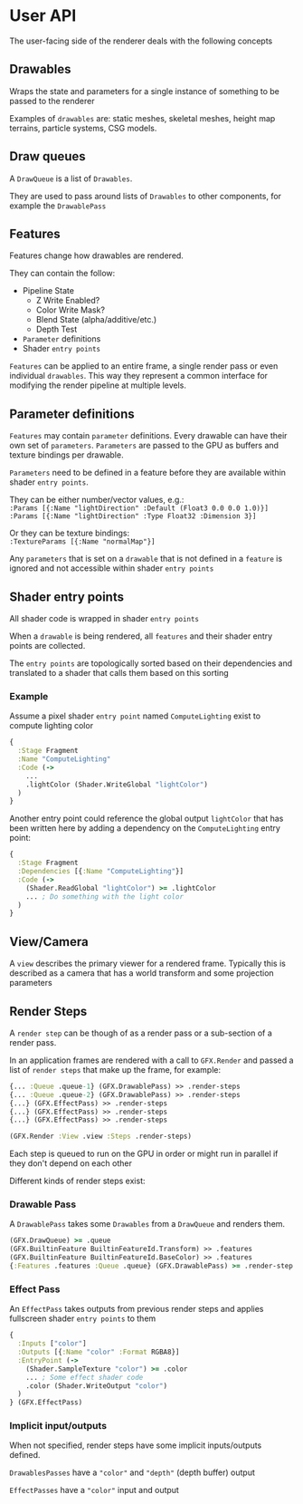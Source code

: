 # User API

The user-facing side of the renderer deals with the following concepts

## Drawables

Wraps the state and parameters for a single instance of something to be passed to the renderer

Examples of `drawables` are: static meshes, skeletal meshes, height map terrains, particle systems, CSG models.

## Draw queues

A `DrawQueue` is a list of `Drawables`.

They are used to pass around lists of `Drawables` to other components, for example the `DrawablePass`

## Features

Features change how drawables are rendered.

They can contain the follow:

* Pipeline State
  * Z Write Enabled?
  * Color Write Mask?
  * Blend State (alpha/additive/etc.)
  * Depth Test
* `Parameter` definitions
* Shader `entry points`

`Features` can be applied to an entire frame, a single render pass or even individual `drawables`.
This way they represent a common interface for modifying the render pipeline at multiple levels.

## Parameter definitions

`Features` may contain `parameter` definitions.
Every drawable can have their own set of `parameters`. `Parameters` are passed to the GPU as buffers and texture bindings per drawable.

`Parameters` need to be defined in a feature before they are available within shader `entry points`.

They can be either number/vector values, e.g.:\
`:Params [{:Name "lightDirection" :Default (Float3 0.0 0.0 1.0)}]`\
`:Params [{:Name "lightDirection" :Type Float32 :Dimension 3}]`

Or they can be texture bindings:\
`:TextureParams [{:Name "normalMap"}]`

Any `parameters` that is set on a `drawable` that is not defined in a `feature` is ignored and not accessible within shader `entry points`

## Shader entry points

All shader code is wrapped in shader `entry points`

When a `drawable` is being rendered, all `features` and their shader entry points are collected.

The `entry points` are topologically sorted based on their dependencies and translated to a shader that calls them based on this sorting

### Example

Assume a pixel shader `entry point` named `ComputeLighting` exist to compute lighting color

```clojure
{
  :Stage Fragment
  :Name "ComputeLighting"
  :Code (->
    ...
    .lightColor (Shader.WriteGlobal "lightColor")
  )
}
```

Another entry point could reference the global output `lightColor` that has been written here by adding a dependency on the `ComputeLighting` entry point:

```clojure
{
  :Stage Fragment
  :Dependencies [{:Name "ComputeLighting"}]
  :Code (->
    (Shader.ReadGlobal "lightColor") >= .lightColor
    ... ; Do something with the light color
  )
}
```

## View/Camera

A `view` describes the primary viewer for a rendered frame. Typically this is described as a camera that has a world transform and some projection parameters

## Render Steps

A `render step` can be though of as a render pass or a sub-section of a render pass.

In an application frames are rendered with a call to `GFX.Render` and passed a list of `render steps` that make up the frame, for example:

```clojure
{... :Queue .queue-1} (GFX.DrawablePass) >> .render-steps
{... :Queue .queue-2} (GFX.DrawablePass) >> .render-steps
{...} (GFX.EffectPass) >> .render-steps
{...} (GFX.EffectPass) >> .render-steps
{...} (GFX.EffectPass) >> .render-steps

(GFX.Render :View .view :Steps .render-steps)
```

Each step is queued to run on the GPU in order or might run in parallel if they don't depend on each other

Different kinds of render steps exist:

### Drawable Pass

A `DrawablePass` takes some `Drawables` from a `DrawQueue` and renders them.

```clojure
(GFX.DrawQueue) >= .queue
(GFX.BuiltinFeature BuiltinFeatureId.Transform) >> .features
(GFX.BuiltinFeature BuiltinFeatureId.BaseColor) >> .features
{:Features .features :Queue .queue} (GFX.DrawablePass) >= .render-step
```

### Effect Pass

An `EffectPass` takes outputs from previous render steps and applies fullscreen shader `entry points` to them

```clojure
{
  :Inputs ["color"]
  :Outputs [{:Name "color" :Format RGBA8}]
  :EntryPoint (->
    (Shader.SampleTexture "color") >= .color
    ... ; Some effect shader code
    .color (Shader.WriteOutput "color")
  )
} (GFX.EffectPass)
```

### Implicit input/outputs

When not specified, render steps have some implicit inputs/outputs defined.

`DrawablesPasses` have a `"color"` and `"depth"` (depth buffer) output

`EffectPasses` have a `"color"` input and output